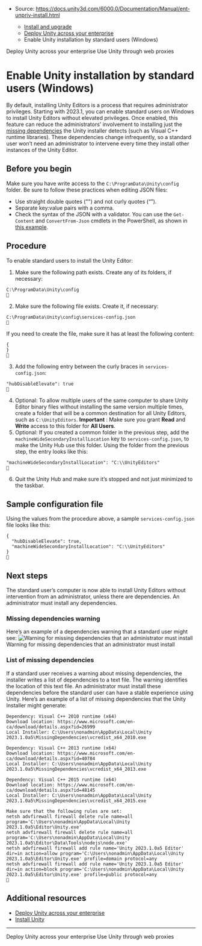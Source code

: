 * Source: https://docs.unity3d.com/6000.0/Documentation/Manual/ent-unpriv-install.html

  * [Install and upgrade](https://docs.unity3d.com/6000.0/Documentation/Manual/install-and-upgrade.html)
  * [Deploy Unity across your enterprise](https://docs.unity3d.com/6000.0/Documentation/Manual/ent-deployment.html)
  * Enable Unity installation by standard users (Windows)


[](https://docs.unity3d.com/6000.0/Documentation/Manual/ent-deployment.html)
Deploy Unity across your enterprise
[](https://docs.unity3d.com/6000.0/Documentation/Manual/ent-proxy-autoconfig.html)
Use Unity through web proxies
# Enable Unity installation by standard users (Windows)
By default, installing Unity Editors is a process that requires administrator privileges.
Starting with 2023.1, you can enable standard users on Windows to install Unity Editors without elevated privileges. 
Once enabled, this feature can reduce the administrators’ involvement to installing just the [missing dependencies](https://docs.unity3d.com/6000.0/Documentation/Manual/ent-unpriv-install.html#next-steps) the Unity installer detects (such as Visual C++ runtime libraries). These dependencies change infrequently, so a standard user won’t need an administrator to intervene every time they install other instances of the Unity Editor.
## Before you begin
Make sure you have write access to the `C:\ProgramData\Unity\config` folder.
Be sure to follow these practices when editing JSON files:
  * Use straight double quotes ("") and not curly quotes (“”).
  * Separate key:value pairs with a comma.
  * Check the syntax of the JSON with a validator. You can use the `Get-Content` and `ConvertFrom-Json` cmdlets in the PowerShell, as shown in [this example](https://learn.microsoft.com/en-us/powershell/module/microsoft.powershell.utility/convertfrom-json?view=powershell-5.1#example-3-convert-a-json-string-to-a-custom-object).


## Procedure
To enable standard users to install the Unity Editor:
  1. Make sure the following path exists. Create any of its folders, if necessary:
```
C:\ProgramData\Unity\config

```

  2. Make sure the following file exists. Create it, if necessary:
```
C:\ProgramData\Unity\config\services-config.json

```

If you need to create the file, make sure it has at least the following content: 
```
{  
}

```

  3. Add the following entry between the curly braces in `services-config.json`:
```
"hubDisableElevate": true

```

  4. Optional: To allow multiple users of the same computer to share Unity Editor binary files without installing the same version multiple times, create a folder that will be a common destination for all Unity Editors, such as `C:\UnityEditors`. **Important** : Make sure you grant **Read** and **Write** access to this folder for **All Users**.
  5. Optional: If you created a common folder in the previous step, add the `machineWideSecondaryInstallLocation` key to `services-config.json`, to make the Unity Hub use this folder. Using the folder from the previous step, the entry looks like this: 
```
"machineWideSecondaryInstallLocation": "C:\\UnityEditors"

```

  6. Quit the Unity Hub and make sure it’s stopped and not just minimized to the taskbar.


## Sample configuration file
Using the values from the procedure above, a sample `services-config.json` file looks like this:
```
{
  "hubDisableElevate": true,
  "machineWideSecondaryInstallLocation": "C:\\UnityEditors"
}

```

## Next steps
The standard user’s computer is now able to install Unity Editors without intervention from an administrator, unless there are dependencies. An administrator must install any dependencies.
### Missing dependencies warning
Here’s an example of a dependencies warning that a standard user might see:
![Warning for missing dependencies that an administrator must install](https://docs.unity3d.com/6000.0/Documentation/uploads/Main/ent-unpriv-install-00.png) Warning for missing dependencies that an administrator must install
### List of missing dependencies
If a standard user receives a warning about missing dependencies, the installer writes a list of dependencies to a text file. The warning identifies the location of this text file. An administrator must install these dependencies before the standard user can have a stable experience using Unity.
Here’s an example of a list of missing dependencies that the Unity Installer might generate:
```
Dependency: Visual C++ 2010 runtime (x64)
Download location: https://www.microsoft.com/en-ca/download/details.aspx?id=26999
Local Installer: C:\Users\nonadmin\AppData\Local\Unity 2023.1.0a5\MissingDependencies\vcredist_x64_2010.exe
 
Dependency: Visual C++ 2013 runtime (x64)
Download location: https://www.microsoft.com/en-ca/download/details.aspx?id=40784
Local Installer: C:\Users\nonadmin\AppData\Local\Unity 2023.1.0a5\MissingDependencies\vcredist_x64_2013.exe
 
Dependency: Visual C++ 2015 runtime (x64)
Download location: https://www.microsoft.com/en-ca/download/details.aspx?id=48145
Local Installer: C:\Users\nonadmin\AppData\Local\Unity 2023.1.0a5\MissingDependencies\vcredist_x64_2015.exe
 
Make sure that the following rules are set:
netsh advfirewall firewall delete rule name=all program='C:\Users\nonadmin\AppData\Local\Unity 2023.1.0a5\Editor\Unity.exe'
netsh advfirewall firewall delete rule name=all program='C:\Users\nonadmin\AppData\Local\Unity 2023.1.0a5\Editor\Data\Tools\nodejs\node.exe'
netsh advfirewall firewall add rule name='Unity 2023.1.0a5 Editor' dir=in action=allow program='C:\Users\nonadmin\AppData\Local\Unity 2023.1.0a5\Editor\Unity.exe' profile=domain protocol=any
netsh advfirewall firewall add rule name='Unity 2023.1.0a5 Editor' dir=in action=block program='C:\Users\nonadmin\AppData\Local\Unity 2023.1.0a5\Editor\Unity.exe' profile=public protocol=any

```

## Additional resources
  * [Deploy Unity across your enterprise](https://docs.unity3d.com/6000.0/Documentation/Manual/ent-deployment.html)
  * [Install Unity](https://docs.unity3d.com/6000.0/Documentation/Manual/GettingStartedInstallingUnity.html)


* * *
[](https://docs.unity3d.com/6000.0/Documentation/Manual/ent-deployment.html)
Deploy Unity across your enterprise
[](https://docs.unity3d.com/6000.0/Documentation/Manual/ent-proxy-autoconfig.html)
Use Unity through web proxies
